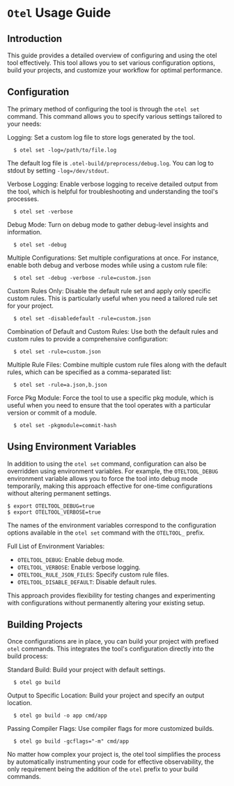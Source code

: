 # `Otel` Usage Guide

## Introduction
This guide provides a detailed overview of configuring and using the otel tool effectively. This tool allows you to set various configuration options, build your projects, and customize your workflow for optimal performance.

## Configuration
The primary method of configuring the tool is through the `otel set` command. This command allows you to specify various settings tailored to your needs:

Logging: Set a custom log file to store logs generated by the tool.
```console
  $ otel set -log=/path/to/file.log
```
The default log file is `.otel-build/preprocess/debug.log`. You can
log to stdout by setting `-log=/dev/stdout`.

Verbose Logging: Enable verbose logging to receive detailed output from the tool, which is helpful for troubleshooting and understanding the tool's processes.
```console
  $ otel set -verbose
```

Debug Mode: Turn on debug mode to gather debug-level insights and information.
```console
  $ otel set -debug
```

Multiple Configurations: Set multiple configurations at once. For instance, enable both debug and verbose modes while using a custom rule file:
```console
  $ otel set -debug -verbose -rule=custom.json
```

Custom Rules Only: Disable the default rule set and apply only specific custom rules. This is particularly useful when you need a tailored rule set for your project.
```console
  $ otel set -disabledefault -rule=custom.json
```

Combination of Default and Custom Rules: Use both the default rules and custom rules to provide a comprehensive configuration:
```console
  $ otel set -rule=custom.json
```

Multiple Rule Files: Combine multiple custom rule files along with the default rules, which can be specified as a comma-separated list:
```console
  $ otel set -rule=a.json,b.json
```

Force Pkg Module: Force the tool to use a specific pkg module, which is useful when you need to ensure that the tool operates with a particular version or commit of a module.
```console
  $ otel set -pkgmodule=commit-hash
```

## Using Environment Variables
In addition to using the `otel set` command, configuration can also be overridden using environment variables. For example, the `OTELTOOL_DEBUG` environment variable allows you to force the tool into debug mode temporarily, making this approach effective for one-time configurations without altering permanent settings.

```console
$ export OTELTOOL_DEBUG=true
$ export OTELTOOL_VERBOSE=true
```

The names of the environment variables correspond to the configuration options available in the `otel set` command with the `OTELTOOL_` prefix.

Full List of Environment Variables:

- `OTELTOOL_DEBUG`: Enable debug mode.
- `OTELTOOL_VERBOSE`: Enable verbose logging.
- `OTELTOOL_RULE_JSON_FILES`: Specify custom rule files.
- `OTELTOOL_DISABLE_DEFAULT`: Disable default rules.

This approach provides flexibility for testing changes and experimenting with configurations without permanently altering your existing setup.

## Building Projects
Once configurations are in place, you can build your project with prefixed `otel` commands. This integrates the tool's configuration directly into the build process:

Standard Build: Build your project with default settings.
```console
  $ otel go build
```

Output to Specific Location: Build your project and specify an output location.
```console
  $ otel go build -o app cmd/app
```

Passing Compiler Flags: Use compiler flags for more customized builds.
```console
  $ otel go build -gcflags="-m" cmd/app
```
No matter how complex your project is, the otel tool simplifies the process by automatically instrumenting your code for effective observability, the only requirement being the addition of the `otel` prefix to your build commands.